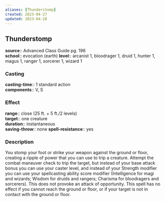 ```yaml
---
aliases: [Thunderstomp]
created: 2023-04-27
updated: 2023-04-28
---
```


## Thunderstomp

**source**:: Advanced Class Guide pg. 196  
**school**:: evocation (earth)
**level**:: arcanist 1, bloodrager 1, druid 1, hunter 1, magus 1, ranger 1, sorcerer 1, wizard 1

### Casting

**casting-time**:: 1 standard action  
**components**:: V, S

### Effect

**range**:: close (25 ft. + 5 ft./2 levels)  
**target**:: one creature  
**duration**:: instantaneous  
**saving-throw**:: none
**spell-resistance**:: yes

### Description

You stomp your foot or strike your weapon against the ground or floor, creating a ripple of power that you can use to trip a creature. Attempt the combat maneuver check to trip the target, but instead of your base attack bonus you can use your caster level, and instead of your Strength modifier you can use your spellcasting ability score modifier (Intelligence for magi and wizards; Wisdom for druids and rangers; Charisma for bloodragers and sorcerers). This does not provoke an attack of opportunity. This spell has no effect if you cannot reach the ground or floor, or if your target is not in contact with the ground or floor.
